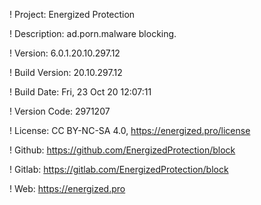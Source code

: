 ! Project: Energized Protection

! Description: ad.porn.malware blocking.

! Version: 6.0.1.20.10.297.12

! Build Version: 20.10.297.12

! Build Date: Fri, 23 Oct 20 12:07:11

! Version Code: 2971207

! License: CC BY-NC-SA 4.0, https://energized.pro/license

! Github: https://github.com/EnergizedProtection/block

! Gitlab: https://gitlab.com/EnergizedProtection/block


! Web: https://energized.pro
